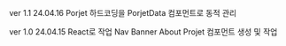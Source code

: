 ver 1.1 24.04.16
Porjet 하드코딩을 PorjetData 컴포먼트로 동적 관리

ver 1.0 24.04.15
React로 작업
Nav Banner About Projet 컴포먼트 생성 및 작업
